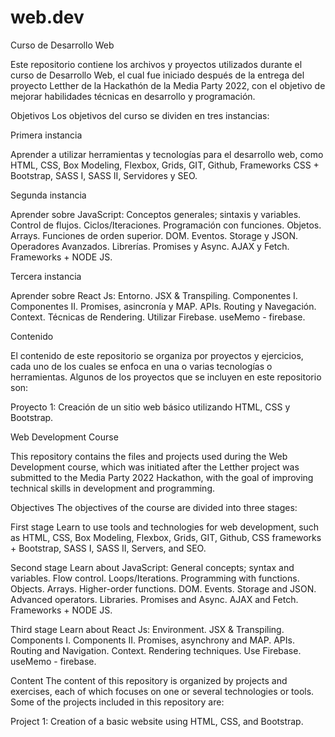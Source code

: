 # web.dev
Curso de Desarrollo Web

Este repositorio contiene los archivos y proyectos utilizados durante el curso de Desarrollo Web, el cual fue iniciado después de la entrega del proyecto Letther de la Hackathón de la Media Party 2022, con el objetivo de mejorar habilidades técnicas en desarrollo y programación.


Objetivos
Los objetivos del curso se dividen en tres instancias:


Primera instancia

Aprender a utilizar herramientas y tecnologías para el desarrollo web, como HTML, CSS, Box Modeling, Flexbox, Grids, GIT, Github, Frameworks CSS + Bootstrap, SASS I, SASS II, Servidores y SEO.


Segunda instancia

Aprender sobre JavaScript: Conceptos generales; sintaxis y variables. Control de flujos. Ciclos/Iteraciones. Programación con funciones. Objetos. Arrays. Funciones de orden superior. DOM. Eventos. Storage y JSON. Operadores Avanzados. Librerías. Promises y Async. AJAX y Fetch. Frameworks + NODE JS.


Tercera instancia

Aprender sobre React Js: Entorno. JSX & Transpiling. Componentes I. Componentes II. Promises, asincronía y MAP. APIs. Routing y Navegación. Context. Técnicas de Rendering. Utilizar Firebase. useMemo - firebase.


Contenido

El contenido de este repositorio se organiza por proyectos y ejercicios, cada uno de los cuales se enfoca en una o varias tecnologías o herramientas. Algunos de los proyectos que se incluyen en este repositorio son:

Proyecto 1: Creación de un sitio web básico utilizando HTML, CSS y Bootstrap.



Web Development Course

This repository contains the files and projects used during the Web Development course, which was initiated after the Letther project was submitted to the Media Party 2022 Hackathon, with the goal of improving technical skills in development and programming.

Objectives
The objectives of the course are divided into three stages:

First stage
Learn to use tools and technologies for web development, such as HTML, CSS, Box Modeling, Flexbox, Grids, GIT, Github, CSS frameworks + Bootstrap, SASS I, SASS II, Servers, and SEO.

Second stage
Learn about JavaScript: General concepts; syntax and variables. Flow control. Loops/Iterations. Programming with functions. Objects. Arrays. Higher-order functions. DOM. Events. Storage and JSON. Advanced operators. Libraries. Promises and Async. AJAX and Fetch. Frameworks + NODE JS.

Third stage
Learn about React Js: Environment. JSX & Transpiling. Components I. Components II. Promises, asynchrony and MAP. APIs. Routing and Navigation. Context. Rendering techniques. Use Firebase. useMemo - firebase.

Content
The content of this repository is organized by projects and exercises, each of which focuses on one or several technologies or tools. Some of the projects included in this repository are:

Project 1: Creation of a basic website using HTML, CSS, and Bootstrap.
